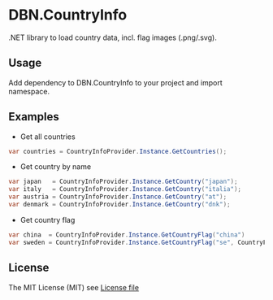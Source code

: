 # DBN.CountryInfo
.NET library to load country data, incl. flag images (.png/.svg). 

## Usage

Add dependency to DBN.CountryInfo to your project and import namespace.

## Examples

- Get all countries

```csharp
var countries = CountryInfoProvider.Instance.GetCountries();
```

- Get country by name

```csharp
var japan   = CountryInfoProvider.Instance.GetCountry("japan");
var italy   = CountryInfoProvider.Instance.GetCountry("italia");
var austria = CountryInfoProvider.Instance.GetCountry("at");
var denmark = CountryInfoProvider.Instance.GetCountry("dnk");
```

- Get country flag

```csharp
var china  = CountryInfoProvider.Instance.GetCountryFlag("china")
var sweden = CountryInfoProvider.Instance.GetCountryFlag("se", CountryFlagFormat.Svg)
```

## License

The MIT License (MIT) see [License file](https://github.com/dnbnt/countryinfo/LICENSE)